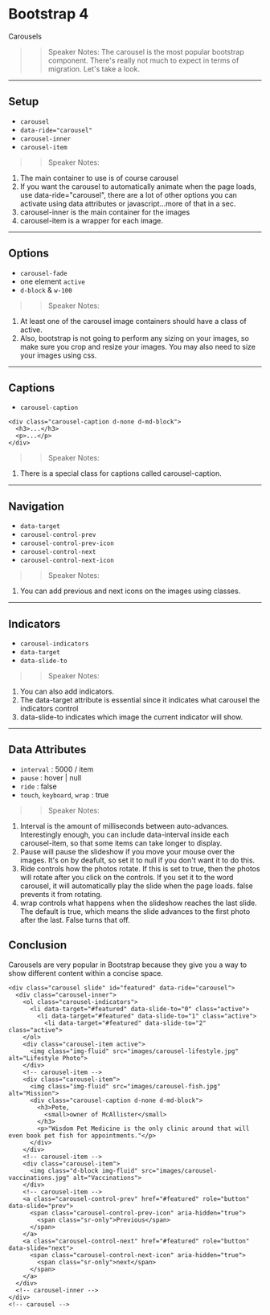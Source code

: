 <!-- .slide: data-state="title" -->
# Bootstrap 4
Carousels

> > Speaker Notes:
The carousel is the most popular bootstrap component. There's really not much to expect in terms of migration. Let's take a look.

---

## Setup

- `carousel`
- `data-ride="carousel"`
- `carousel-inner`
- `carousel-item`

> > Speaker Notes:
1. The main container to use is of course carousel
1. If you want the carousel to automatically animate when the page loads, use data-ride="carousel", there are a lot of other options you can activate using data attributes or javascript...more of that in a sec.
1. carousel-inner is the main container for the images
1. carousel-item is a wrapper for each image.

---

## Options
- `carousel-fade`
- one element `active`
- `d-block` &amp; `w-100`

> > Speaker Notes:
1. At least one of the carousel image containers should have a class of active.
1. Also, bootstrap is not going to perform any sizing on your images, so make sure you crop and resize your images. You may also need to size your images using css.

---
## Captions
- `carousel-caption`

```
<div class="carousel-caption d-none d-md-block">
  <h3>...</h3>
  <p>...</p>
</div>
```
<!-- .element: data-trim="true" contenteditable="true" class="fragment" -->

> > Speaker Notes:
1. There is a special class for captions called carousel-caption.

---

## Navigation

- `data-target`
- `carousel-control-prev`
- `carousel-control-prev-icon`
- `carousel-control-next`
- `carousel-control-next-icon`

> > Speaker Notes:
1. You can add previous and next icons on the images using classes.

---

## Indicators

- `carousel-indicators`
- `data-target`
- `data-slide-to`

> > Speaker Notes:
1. You can also add indicators.
1. The data-target attribute is essential since it indicates what carousel the indicators control
1. data-slide-to indicates which image the current indicator will show.

---

## Data Attributes

- `interval` : 5000 / item
- `pause` : hover | null
- `ride` : false
- `touch`, `keyboard`, `wrap` : true

> > Speaker Notes:
1. Interval is the amount of milliseconds between auto-advances. Interestingly enough, you can include data-interval inside each carousel-item, so that some items can take longer to display.
2. Pause will pause the slideshow if you move your mouse over the images. It's  on by deafult, so set it to null if you don't want it to do this.
3. Ride controls how the photos rotate. If this is set to true, then the photos will rotate after you click on the controls. If you set it to the word carousel, it will automatically play the slide when the page loads. false prevents it from rotating.
4. wrap controls what happens when the slideshow reaches the last slide. The default is true, which means the slide advances to the first photo after the last. False turns that off.

## Conclusion
Carousels are very popular in Bootstrap because they give you a way to show different content within a concise space.

```
<div class="carousel slide" id="featured" data-ride="carousel">
  <div class="carousel-inner">
    <ol class="carousel-indicators">
      <li data-target="#featured" data-slide-to="0" class="active">
        <li data-target="#featured" data-slide-to="1" class="active">
          <li data-target="#featured" data-slide-to="2" class="active">
    </ol>
    <div class="carousel-item active">
      <img class="img-fluid" src="images/carousel-lifestyle.jpg" alt="Lifestyle Photo">
    </div>
    <!-- carousel-item -->
    <div class="carousel-item">
      <img class="img-fluid" src="images/carousel-fish.jpg" alt="Mission">
      <div class="carousel-caption d-none d-md-block">
        <h3>Pete,
          <small>owner of McAllister</small>
        </h3>
        <p>"Wisdom Pet Medicine is the only clinic around that will even book pet fish for appointments."</p>
      </div>
    </div>
    <!-- carousel-item -->
    <div class="carousel-item">
      <img class="d-block img-fluid" src="images/carousel-vaccinations.jpg" alt="Vaccinations">
    </div>
    <!-- carousel-item -->
    <a class="carousel-control-prev" href="#featured" role="button" data-slide="prev">
      <span class="carousel-control-prev-icon" aria-hidden="true">
        <span class="sr-only">Previous</span>
      </span>
    </a>
    <a class="carousel-control-next" href="#featured" role="button" data-slide="next">
      <span class="carousel-control-next-icon" aria-hidden="true">
        <span class="sr-only">next</span>
      </span>
    </a>
  </div>
  <!-- carousel-inner -->
</div>
<!-- carousel -->
```
